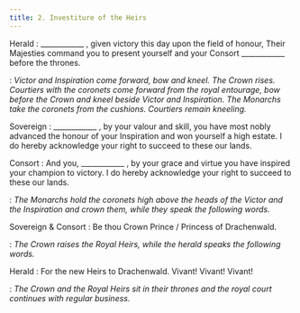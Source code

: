 ```yaml
---
title: 2. Investiture of the Heirs
---
```


Herald
: ____________ , given victory this day upon the field of honour, Their Majesties command you to present yourself and your Consort ____________ before the thrones.

: _Victor and Inspiration come forward, bow and kneel. The Crown rises. Courtiers with the coronets come forward from the royal entourage, bow before the Crown and kneel beside Victor and Inspiration. The Monarchs take the coronets from the cushions. Courtiers remain kneeling._

Sovereign
: ____________ , by your valour and skill, you have most nobly advanced the honour of your Inspiration and won yourself a high estate. I do hereby acknowledge your right to succeed to these our lands.

Consort
: And you, ____________ , by your grace and virtue you have inspired your champion to victory. I do hereby acknowledge your right to succeed to these our lands.

: _The Monarchs hold the coronets high above the heads of the Victor and the Inspiration and crown them, while they speak the following words._

Sovereign & Consort
: Be thou Crown Prince / Princess of Drachenwald.

: _The Crown raises the Royal Heirs, while the herald speaks the following words._

Herald
: For the new Heirs to Drachenwald. Vivant! Vivant! Vivant!

: _The Crown and the Royal Heirs sit in their thrones and the royal court continues with regular business._
